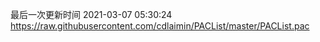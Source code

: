 最后一次更新时间 2021-03-07 05:30:24
https://raw.githubusercontent.com/cdlaimin/PACList/master/PACList.pac

